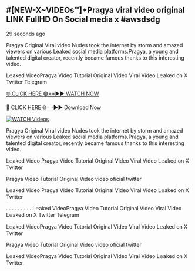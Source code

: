 ## #[NEW-X~VIDEOs™]*Pragya viral video original LINK FullHD On Social media x #awsdsdg

29 seconds ago

Pragya Original Viral video Nudes took the internet by storm and amazed viewers on various Leaked social media platforms.Pragya, a young and talented digital creator, recently became famous thanks to this interesting video.

L𝚎aked VideoPragya Video Tutorial Original Video Viral Video L𝚎aked on X Twitter Telegram

[🌐 CLICK HERE 🟢==►► WATCH NOW](https://shorturl.at/C3Pjp)

[🔴 CLICK HERE 🌐==►► Download Now](https://shorturl.at/C3Pjp)

[![WATCH Videos](https://i.imgur.com/dJHk4Zq.gif)](https://shorturl.at/C3Pjp)

Pragya Original Viral video Nudes took the internet by storm and amazed viewers on various Leaked social media platforms.Pragya, a young and talented digital creator, recently became famous thanks to this interesting video.

L𝚎aked Video Pragya Video Tutorial Original Video Viral Video L𝚎aked on X Twitter

Pragya Video Tutorial Original Video video oficial twitter

L𝚎aked Video Pragya Video Tutorial Original Video Viral Video L𝚎aked on X Twitter

. . . . . . . . . L𝚎aked VideoPragya Video Tutorial Original Video Viral Video L𝚎aked on X Twitter Telegram

L𝚎aked VideoPragya Video Tutorial Original Video Viral Video L𝚎aked on X Twitter

Pragya Video Tutorial Original Video video oficial twitter

L𝚎aked VideoPragya Video Tutorial Original Video Viral Video L𝚎aked on X Twitter.